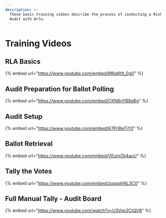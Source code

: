 ```yaml
---
description: >-
  These basic training videos describe the process of conducting a Risk-Limiting
  Audit with Arlo.
---
```


# Training Videos

## RLA Basics

{% embed url="https://www.youtube.com/embed/M6qKtlt_0g0" %}

## Audit Preparation for Ballot Polling

{% embed url="https://www.youtube.com/embed/CKN8nYB8eBg" %}

## Audit Setup

{% embed url="https://www.youtube.com/embed/K7Pr9leTiY0" %}

## Ballot Retrieval

{% embed url="https://www.youtube.com/embed/VEuhrZb4auU" %}

## Tally the Votes

{% embed url="https://www.youtube.com/embed/zuspqhNL3C0" %}

## Full Manual Tally - Audit Board

{% embed url="https://www.youtube.com/watch?v=U3Vqs2CtQV8" %}



